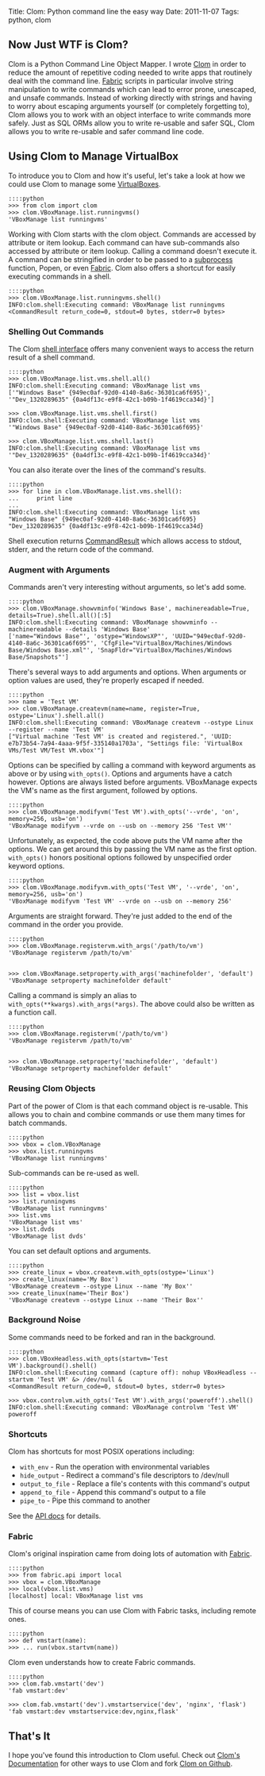 Title: Clom: Python command line the easy way
Date: 2011-11-07
Tags: python, clom

Now Just WTF is Clom?
---------------------

Clom is a Python Command Line Object Mapper. I wrote [Clom][clom] in order to reduce the amount of repetitive coding needed to write apps that routinely deal with the command line. [Fabric][fabric] scripts in particular involve string manipulation to write commands which can lead to error prone, unescaped, and unsafe commands. Instead of working directly with strings and having to worry about escaping arguments yourself (or completely forgetting to), Clom allows you to work with an object interface to write commands more safely. Just as SQL ORMs allow you to write re-usable and safer SQL, Clom allows you to write re-usable and safer command line code.

Using Clom to Manage VirtualBox
-------------------------------

To introduce you to Clom and how it's useful, let's take a look at how we could use Clom to manage some [VirtualBoxes][virtualbox].

	::::python
	>>> from clom import clom
	>>> clom.VBoxManage.list.runningvms()
	'VBoxManage list runningvms'

Working with Clom starts with the clom object. Commands are accessed by attribute or item lookup. Each command can have sub-commands also accessed by attribute or item lookup. Calling a command doesn't execute it. A command can be stringified in order to be passed to a [subprocess][subprocess] function, Popen, or even [Fabric][fabric]. Clom also offers a shortcut for easily executing commands in a shell.

	::::python
	>>> clom.VBoxManage.list.runningvms.shell()
	INFO:clom.shell:Executing command: VBoxManage list runningvms
	<CommandResult return_code=0, stdout=0 bytes, stderr=0 bytes>

### Shelling Out Commands

The Clom [shell interface](http://clom.readthedocs.org/en/latest/api.html#shell) offers many convenient ways to access the return result of a shell command.

	::::python
	>>> clom.VBoxManage.list.vms.shell.all()
	INFO:clom.shell:Executing command: VBoxManage list vms
	['"Windows Base" {949ec0af-92d0-4140-8a6c-36301ca6f695}', '"Dev_1320289635" {0a4df13c-e9f8-42c1-b09b-1f4619cca34d}']
	
	>>> clom.VBoxManage.list.vms.shell.first()
	INFO:clom.shell:Executing command: VBoxManage list vms
	'"Windows Base" {949ec0af-92d0-4140-8a6c-36301ca6f695}'

	>>> clom.VBoxManage.list.vms.shell.last()
	INFO:clom.shell:Executing command: VBoxManage list vms
	'"Dev_1320289635" {0a4df13c-e9f8-42c1-b09b-1f4619cca34d}'

You can also iterate over the lines of the command's results.

	::::python
	>>> for line in clom.VBoxManage.list.vms.shell():
	...     print line
	... 
	INFO:clom.shell:Executing command: VBoxManage list vms
	"Windows Base" {949ec0af-92d0-4140-8a6c-36301ca6f695}
	"Dev_1320289635" {0a4df13c-e9f8-42c1-b09b-1f4619cca34d}

Shell execution returns [CommandResult](http://clom.readthedocs.org/en/latest/api.html#clom.shell.CommandResult) which allows access to stdout, stderr, and the return code of the command.

### Augment with Arguments

Commands aren't very interesting without arguments, so let's add some.

	::::python
	>>> clom.VBoxManage.showvminfo('Windows Base', machinereadable=True, details=True).shell.all()[:5]
	INFO:clom.shell:Executing command: VBoxManage showvminfo --machinereadable --details 'Windows Base'
	['name="Windows Base"', 'ostype="WindowsXP"', 'UUID="949ec0af-92d0-4140-8a6c-36301ca6f695"', 'CfgFile="VirtualBox/Machines/Windows Base/Windows Base.xml"', 'SnapFldr="VirtualBox/Machines/Windows Base/Snapshots"']

There's several ways to add arguments and options. When arguments or option values are used, they're properly escaped if needed.

	::::python
	>>> name = 'Test VM'
 	>>> clom.VBoxManage.createvm(name=name, register=True, ostype='Linux').shell.all()
	INFO:clom.shell:Executing command: VBoxManage createvm --ostype Linux --register --name 'Test VM'
	["Virtual machine 'Test VM' is created and registered.", 'UUID: e7b73b54-7a94-4aaa-9f5f-335140a1703a', "Settings file: 'VirtualBox VMs/Test VM/Test VM.vbox'"]

Options can be specified by calling a command with keyword arguments as above or by using `with_opts()`. Options and arguments have a catch however. Options are always listed before arguments. VBoxManage expects the VM's name as the first argument, followed by options. 

	::::python
	>>> clom.VBoxManage.modifyvm('Test VM').with_opts('--vrde', 'on', memory=256, usb='on')
    'VBoxManage modifyvm --vrde on --usb on --memory 256 'Test VM''

Unfortunately, as expected, the code above puts the VM name after the options. We can get around this by passing the VM name as the first option. `with_opts()` honors positional options followed by unspecified order keyword options.

	::::python
	>>> clom.VBoxManage.modifyvm.with_opts('Test VM', '--vrde', 'on', memory=256, usb='on')
	'VBoxManage modifyvm 'Test VM' --vrde on --usb on --memory 256'

Arguments are straight forward. They're just added to the end of the command in the order you provide.

	::::python
	>>> clom.VBoxManage.registervm.with_args('/path/to/vm')
	'VBoxManage registervm /path/to/vm'


	>>> clom.VBoxManage.setproperty.with_args('machinefolder', 'default')
	'VBoxManage setproperty machinefolder default'

Calling a command is simply an alias to `with_opts(**kwargs).with_args(*args)`. The above could also be written as a function call.

	::::python
	>>> clom.VBoxManage.registervm('/path/to/vm')
	'VBoxManage registervm /path/to/vm'


	>>> clom.VBoxManage.setproperty('machinefolder', 'default')
	'VBoxManage setproperty machinefolder default'

### Reusing Clom Objects

Part of the power of Clom is that each command object is re-usable. This allows you to chain and combine commands or use them many times for batch commands.

	::::python
	>>> vbox = clom.VBoxManage
	>>> vbox.list.runningvms
	'VBoxManage list runningvms'

Sub-commands can be re-used as well.

	::::python
	>>> list = vbox.list
	>>> list.runningvms
	'VBoxManage list runningvms'	
	>>> list.vms
	'VBoxManage list vms'	
	>>> list.dvds
	'VBoxManage list dvds'	

You can set default options and arguments.

	::::python
	>>> create_linux = vbox.createvm.with_opts(ostype='Linux')
	>>> create_linux(name='My Box')
	'VBoxManage createvm --ostype Linux --name 'My Box''
	>>> create_linux(name='Their Box')
	'VBoxManage createvm --ostype Linux --name 'Their Box''

### Background Noise

Some commands need to be forked and ran in the background.

	::::python
	>>> clom.VBoxHeadless.with_opts(startvm='Test VM').background().shell()
	INFO:clom.shell:Executing command (capture off): nohup VBoxHeadless --startvm 'Test VM' &> /dev/null &
	<CommandResult return_code=0, stdout=0 bytes, stderr=0 bytes>

	>>> vbox.controlvm.with_opts('Test VM').with_args('poweroff').shell()
	INFO:clom.shell:Executing command: VBoxManage controlvm 'Test VM' poweroff
	
### Shortcuts

Clom has shortcuts for most POSIX operations including:

* `with_env` - Run the operation with environmental variables
* `hide_output` - Redirect a command's file descriptors to /dev/null
* `output_to_file` - Replace a file's contents with this command's output
* `append_to_file` - Append this command's output to a file
* `pipe_to` - Pipe this command to another

See the [API docs](http://clom.readthedocs.org/en/latest/api.html) for details.

### Fabric

Clom's original inspiration came from doing lots of automation with [Fabric][fabric].

	::::python
	>>> from fabric.api import local
	>>> vbox = clom.VBoxManage
	>>> local(vbox.list.vms)
	[localhost] local: VBoxManage list vms

This of course means you can use Clom with Fabric tasks, including remote ones.
	
	::::python	
	>>> def vmstart(name):
	>>> ... run(vbox.startvm(name))
	
Clom even understands how to create Fabric commands.

	::::python
	>>> clom.fab.vmstart('dev')
	'fab vmstart:dev'

	>>> clom.fab.vmstart('dev').vmstartservice('dev', 'nginx', 'flask')
	'fab vmstart:dev vmstartservice:dev,nginx,flask'

That's It
---------

I hope you've found this introduction to Clom useful. Check out [Clom's Documentation](http://clom.readthedocs.org/en/latest/index.html) for other ways to use Clom and fork [Clom on Github][clom].

[clom]: http://github.com/six8/python-clom
[fabric]: http://fabfile.org/
[subprocess]: http://docs.python.org/library/subprocess.html
[virtualbox]: http://www.virtualbox.org/